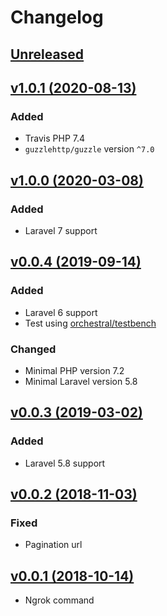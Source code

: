 # Changelog

## [Unreleased](https://github.com/jn-jairo/laravel-ngrok/compare/v1.0.1...master)

## [v1.0.1 (2020-08-13)](https://github.com/jn-jairo/laravel-ngrok/compare/v1.0.0...v1.0.1)

### Added
- Travis PHP 7.4
- `guzzlehttp/guzzle` version `^7.0`

## [v1.0.0 (2020-03-08)](https://github.com/jn-jairo/laravel-ngrok/compare/v0.0.4...v1.0.0)

### Added
- Laravel 7 support

## [v0.0.4 (2019-09-14)](https://github.com/jn-jairo/laravel-ngrok/compare/v0.0.3...v0.0.4)

### Added
- Laravel 6 support
- Test using [orchestral/testbench](https://github.com/orchestral/testbench)

### Changed
- Minimal PHP version 7.2
- Minimal Laravel version 5.8

## [v0.0.3 (2019-03-02)](https://github.com/jn-jairo/laravel-ngrok/compare/v0.0.2...v0.0.3)

### Added
- Laravel 5.8 support

## [v0.0.2 (2018-11-03)](https://github.com/jn-jairo/laravel-ngrok/compare/v0.0.1...v0.0.2)

### Fixed
- Pagination url

## [v0.0.1 (2018-10-14)](https://github.com/jn-jairo/laravel-ngrok/commit/f5ffe623bd7c075c3c9eb58655e3841192f9b7d4)
- Ngrok command
